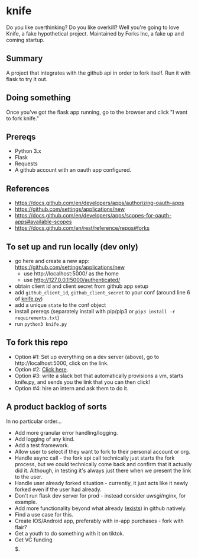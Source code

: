 # knife
Do you like overthinking? Do you like overkill? Well you're going to love Knife, a fake hypothetical project. Maintained by Forks Inc, a fake up and coming startup. 

## Summary
A project that integrates with the github api in order to fork itself. Run it with flask to try it out. 

## Doing something
Once you've got the flask app running, go to the browser and click "I want to fork knife."

## Prereqs
* Python 3.x
* Flask  
* Requests
* A github account with an oauth app configured.

## References
* https://docs.github.com/en/developers/apps/authorizing-oauth-apps
* https://github.com/settings/applications/new
* https://docs.github.com/en/developers/apps/scopes-for-oauth-apps#available-scopes
* https://docs.github.com/en/rest/reference/repos#forks

## To set up and run locally (dev only)
* go here and create a new app: https://github.com/settings/applications/new
    * use http://localhost:5000/ as the home
    * use http://127.0.0.1:5000/authenticated/
* obtain client id and client secret from github app setup
* add `github_client_id`, `github_client_secret` to your conf (around line 6 of [knife.py](knife.py))
* add a unique `state` to the conf object
* install prereqs (separately install with pip/pip3 or `pip3 install -r requirements.txt`)
* run `python3 knife.py`

## To fork this repo
* Option #1: Set up everything on a dev server (above), go to http://localhost:5000, click on the link.
* Option #2: [Click here](https://github.com/ForksInc/knife/fork).
* Option #3: write a slack bot that automatically provisions a vm, starts knife.py, and sends you the link that you can then click!
* Option #4: hire an intern and ask them to do it.

## A product backlog of sorts
In no particular order...
* Add more granular error handling/logging.
* Add logging of any kind.
* Add a test framework.
* Allow user to select if they want to fork to their personal account or org.
* Handle async call - the fork api call technically just starts the fork process, but we could technically come back and confirm that it actually did it. Although, in testing it's always just there when we present the link to the user.
* Handle user already forked situation - currently, it just acts like it newly forked even if the user had already. 
* Don't run flask dev server for prod - instead consider uwsgi/nginx, for example.
* Add more functionality beyond what already ([exists](https://github.com/ForksInc/knife/fork)) in github natively.
* Find a use case for this.
* Create IOS/Android app, preferably with in-app purchases - fork with flair?
* Get a youth to do something with it on tiktok. 
* Get VC funding $$$$$.
